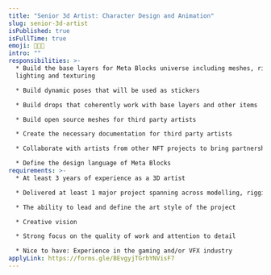```yaml
---
title: "Senior 3d Artist: Character Design and Animation"
slug: senior-3d-artist
isPublished: true
isFullTime: true
emoji: 👩🏼‍🎨
intro: ""
responsibilities: >-
  * Build the base layers for Meta Blocks universe including meshes, rigging,
  lighting and texturing

  * Build dynamic poses that will be used as stickers

  * Build drops that coherently work with base layers and other items

  * Build open source meshes for third party artists

  * Create the necessary documentation for third party artists

  * Collaborate with artists from other NFT projects to bring partnerships to life

  * Define the design language of Meta Blocks
requirements: >-
  * At least 3 years of experience as a 3D artist

  * Delivered at least 1 major project spanning across modelling, rigging, texturing and lighting

  * The ability to lead and define the art style of the project

  * Creative vision

  * Strong focus on the quality of work and attention to detail

  * Nice to have: Experience in the gaming and/or VFX industry
applyLink: https://forms.gle/BEvgyjTGrbYNVisF7
---
```

